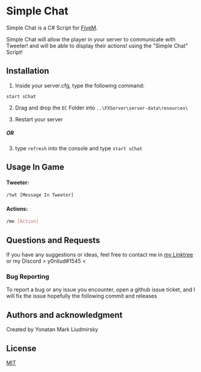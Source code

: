 # Simple Chat

Simple Chat is a C# Script for [FiveM](https://fivem.net/).

Simple Chat will allow the player in your server to communicate with Tweeter! and will be able to display their actions! using the "Simple Chat" Script!
## Installation



1) Inside your server.cfg, type the following command:

```
start sChat
```
2) Drag and drop the `EC` Folder into ``..\FXServer\server-data\resources\``

3) Restart your server

##### OR

3) type ``refresh`` into the console and type ``start sChat``

## Usage In Game

#### Tweeter:

```bash
/twt [Message In Tweeter]
```

#### Actions:

```bash
/me [Action]
```



## Questions and Requests
If you have any suggestions or ideas, feel free to  contact me in [my Linktree](https://linktr.ee/YonLiud) or my Discord > y0nliud#1545 <

### Bug Reporting
To report a bug or any issue you encounter, open a github issue ticket, and I will fix the issue hopefully the following commit and releases 

## Authors and acknowledgment
Created by Yonatan Mark Liudmirsky



## License
[MIT](https://choosealicense.com/licenses/mit/)
